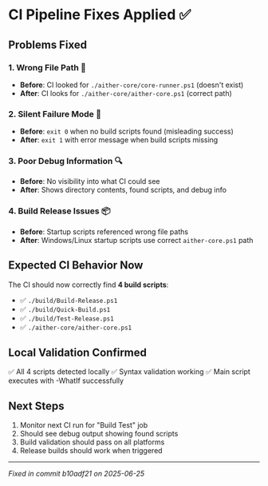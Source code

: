 # CI Pipeline Fixes Applied ✅

## Problems Fixed

### 1. Wrong File Path 🔧
- **Before**: CI looked for `./aither-core/core-runner.ps1` (doesn't exist)
- **After**: CI looks for `./aither-core/aither-core.ps1` (correct path)

### 2. Silent Failure Mode 🚨
- **Before**: `exit 0` when no build scripts found (misleading success)
- **After**: `exit 1` with error message when build scripts missing

### 3. Poor Debug Information 🔍
- **Before**: No visibility into what CI could see
- **After**: Shows directory contents, found scripts, and debug info

### 4. Build Release Issues 📦
- **Before**: Startup scripts referenced wrong file paths
- **After**: Windows/Linux startup scripts use correct `aither-core.ps1` path

## Expected CI Behavior Now

The CI should now correctly find **4 build scripts**:
- ✅ `./build/Build-Release.ps1`
- ✅ `./build/Quick-Build.ps1`
- ✅ `./build/Test-Release.ps1`
- ✅ `./aither-core/aither-core.ps1`

## Local Validation Confirmed

✅ All 4 scripts detected locally
✅ Syntax validation working
✅ Main script executes with -WhatIf successfully

## Next Steps

1. Monitor next CI run for "Build Test" job
2. Should see debug output showing found scripts
3. Build validation should pass on all platforms
4. Release builds should work when triggered

---
*Fixed in commit b10adf21 on 2025-06-25*
